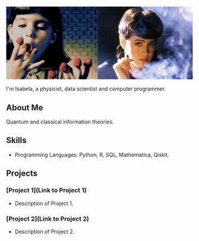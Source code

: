 ![GitHub Logo](https://github.com/isadays/isadays/blob/main/githubpage.png)


I'm Isabela, a physicist, data scientist and computer programmer. 

## About Me

Quantum and classical information theories. 

## Skills

- Programming Languages: Python, R, SQL, Mathematica, Qiskit.
## Projects

### [Project 1](Link to Project 1)
- Description of Project 1.

### [Project 2](Link to Project 2)
- Description of Project 2.


